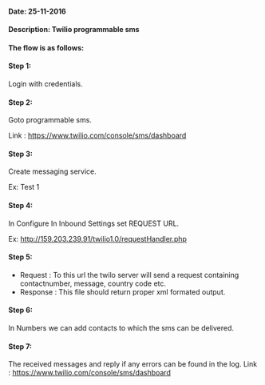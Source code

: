 #### Date: 25-11-2016
#### Description: Twilio programmable sms

#### The flow is as follows:

#### Step 1:
  Login with credentials.
  
#### Step 2:
   Goto programmable sms.
   
   Link : https://www.twilio.com/console/sms/dashboard
  
#### Step 3:
   Create messaging service.
   
   Ex: Test 1
  
#### Step 4:
  In Configure In Inbound Settings set REQUEST URL.
  
  Ex: http://159.203.239.91/twilio1.0/requestHandler.php
  
#### Step 5:
  * Request  : To this url the twilo server will send a request containing contactnumber, message, country code etc.
  * Response : This file should return proper xml formated output.
  
#### Step 6:
  In Numbers we can add contacts to which the sms can be delivered.
  
#### Step 7:
  The received messages and reply if any errors can be found in the log.
  Link : https://www.twilio.com/console/sms/dashboard
